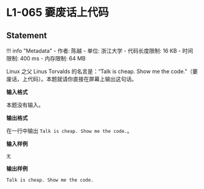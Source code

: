 
# L1-065 嫑废话上代码

## Statement

!!! info "Metadata"
    - 作者: 陈越
    - 单位: 浙江大学
    - 代码长度限制: 16 KB
    - 时间限制: 400 ms
    - 内存限制: 64 MB

Linux 之父 Linus Torvalds 的名言是：“Talk is cheap. Show me the code.”（嫑废话，上代码）。本题就请你直接在屏幕上输出这句话。

**输入格式**

本题没有输入。

**输出格式**

在一行中输出 `Talk is cheap. Show me the code.`。

**输入样例**
```plaintext
无
```

**输出样例**
```plaintext
Talk is cheap. Show me the code.
```

